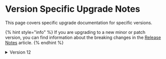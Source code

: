 # Version Specific Upgrade Notes

This page covers specific upgrade documentation for specific versions.

{% hint style="info" %}
If you are upgrading to a new minor or patch version, you can find information about the breaking changes in the [Release Notes](./release-notes.md) article.
{% endhint %}

<details>

<summary>Version 12</summary>

Version 12 of Umbraco Workflow has a minimum dependency on Umbraco CMS core of `12.0.0`. It runs on .NET 7.

**Breaking changes**

Version 12 contains a number of breaking changes. Presentation changes are not typically considered breaking - for reference the full details are listed below.

**Presentation**

* Replaces promises with async/await in AngularJS components.
* Adds `StateFactoryBase` type.
* Removes `getAllTasksForGroupForRange` from `WorkflowResource` - use `getAllTasksForGroup` instead, with query params.
* Removes `safeVariant` from `WorkflowResource` - logic is moved to `generateQuery`.
* Removes `saveDocTypeConfig` from `WorkflowResource` - config is saved when saving settings.
* Removes `getNewNodeConfig` from `WorkflowResource` - config is returned when getting settings.
* Removes `getPathAndType` from `WorkflowResource` - function is moved to `OfflineController`.
* Renames `getSettingsForDisplay` to `getSettings` on `SettingsResource`.

**Code**

* Removes `IWorkflowVersion` interface.
* Removes `SettingsTreeController`.
* Removes `SaveContentTypeConfig` from `ConfigController`.
* Removes `GetNewNodeConfig` from `ConfigController`.
* Removes `ICaseInsensitiveSettingsDictionaryValueAccessor`.
* Removes `EmailTemplatePath` from `WorkflowSettings` as value can not be modified.
* Removes `FakeController` from `EmailTemplateRenderer`.
* Removes `ProcessApproval(this WorkflowTaskPoco taskInstance, WorkflowAction action, int? userId, string comment, string? assignTo = null)` from `TaskInstanceExtensions`, use the implementation accepting an ActionWorkflowRequest and WorkflowInstancePoco instead.
* Removes `ActionedByAdmin(WorkflowTaskPoco taskInstance, int? userId)` from `TaskInstanceExtensions`, use the implementation accepting a WorkflowTaskPoco, ActionWorkflowRequest and WorkflowInstancePoco instead.
* Removes `Cancel(this WorkflowTaskPoco taskInstance, int? userId, string reason, DateTime? completedDate)` from `TaskInstanceExtensions`, use the implementation accepting an ActionWorkflowRequest and WorkflowInstancePoco instead.
* Removes parameterless constructor from `PackageVersionModel`, use the constructor accepting the `version` parameter instead.
* Removes `IsNightly` from `PackageVersionModel`.
* Removes `CssStatus` from `WorkflowInstanceViewModel`, status should be derived from `Status` or `StatusName`.
* Removes `CssStatus` from `WorkflowTaskSlim`, status should be derived from `Status` or `StatusName`.
* Removes `ApprovalGroupId`, `Path`, `ContentTypeId`, `CreatedDateTime`, `RequestedById`, `ActionedByUser` from `WorkflowTaskViewModel`.
* Removes `GetChartData` from `IContentReviewService`, use `IChartsService` instead. 
* Removes `GetFullyQualifiedContentEditorUrl(int? id, string baseUrl)` from `ISettingsService`, use the implementation accepting an optional `Referrer` parameter instead.
* Removes `Generate(IDictionary<string, object> dictionary, IDictionary<string, object>? additionalData = null)` from `ServerVariablesSendingExecutor`, use the async implementation instead.
* Moves `GetPathAndType` from `ConfigController` to `OfflineApprovalController`.
* `OfflineApprovalController` constructor requires an additional parameter - `IConfigService`.
</details>
